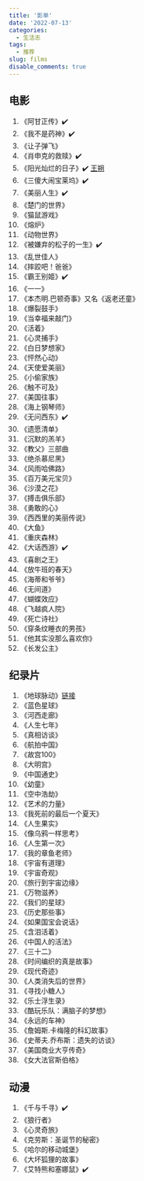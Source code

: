 ```yaml
---
title: '影单'
date: '2022-07-13'
categories:
  - 生活志
tags:
  - 推荐
slug: films
disable_comments: true
---
```

## 电影
1. 《阿甘正传》✔️
1. 《我不是药神》✔️
1. 《让子弹飞》
1. 《肖申克的救赎》✔️
1. 《阳光灿烂的日子》✔️ [王朔](https://mp.weixin.qq.com/s/aTCGEGgN_xwI8p24xWpDpg)
1. 《三傻大闹宝莱坞》✔️
1. 《美丽人生》✔️
1. 《楚门的世界》
1. 《猫鼠游戏》
1. 《熔炉》
1. 《动物世界》
1. 《被嫌弃的松子的一生》✔️
1. 《乱世佳人》
1. 《摔跤吧！爸爸》
1. 《霸王别姬》✔️
1. 《一一》
1. 《本杰明.巴顿奇事》又名《返老还童》
1. 《爆裂鼓手》
1. 《当幸福来敲门》
1. 《活着》
1. 《心灵捕手》
1. 《白日梦想家》
1. 《怦然心动》
1. 《天使爱美丽》
1. 《小偷家族》
1. 《触不可及》
1. 《美国往事》
1. 《海上钢琴师》
1. 《无问西东》✔️
1. 《遗愿清单》
1. 《沉默的羔羊》
1. 《教父》三部曲
1. 《绝杀慕尼黑》
1. 《风雨哈佛路》
1. 《百万美元宝贝》
1. 《沙漠之花》
1. 《搏击俱乐部》
1. 《勇敢的心》
1. 《西西里的美丽传说》
1. 《大鱼》
1. 《重庆森林》
1. 《大话西游》✔️
1. 《喜剧之王》
1. 《放牛班的春天》
1. 《海蒂和爷爷》
1. 《无间道》
1. 《蝴蝶效应》
1. 《飞越疯人院》
1. 《死亡诗社》
1. 《穿条纹睡衣的男孩》
1. 《他其实没那么喜欢你》
1. 《长发公主》



## 纪录片
1. 《地球脉动》[链接](https://www.ixigua.com/6809091454053384717?)
1. 《蓝色星球》
1. 《河西走廊》
1. 《人生七年》
1. 《真相访谈》
1. 《航拍中国》
1. 《故宫100》
1. 《大明宫》
1. 《中国通史》
1. 《幼童》
1. 《空中浩劫》
1. 《艺术的力量》
1. 《我死前的最后一个夏天》
1. 《人生果实》
1. 《像乌鸦一样思考》
1. 《人生第一次》
1. 《我的章鱼老师》
1. 《宇宙有道理》
1. 《宇宙奇观》
1. 《旅行到宇宙边缘》
1. 《万物滋养》
1. 《我们的星球》
1. 《历史那些事》
1. 《如果国宝会说话》
1. 《含泪活着》
1. 《中国人的活法》
1. 《三十二》
1. 《时间编织的真是故事》
1. 《现代奇迹》
1. 《人类消失后的世界》
1. 《寻找小糖人》
1. 《乐士浮生录》
1. 《酷玩乐队：满脑子的梦想》
1. 《永远的车神》
1. 《詹姆斯.卡梅隆的科幻故事》
1. 《史蒂夫.乔布斯：遗失的访谈》
1. 《美国商业大亨传奇》
1. 《女大法官斯伯格》


## 动漫
1. 《千与千寻》✔️
1. 《狼行者》
1. 《心灵奇旅》
1. 《克劳斯：圣诞节的秘密》
1. 《哈尔的移动城堡》
1. 《大坏狐狸的故事》
1. 《艾特熊和塞娜鼠》✔️

